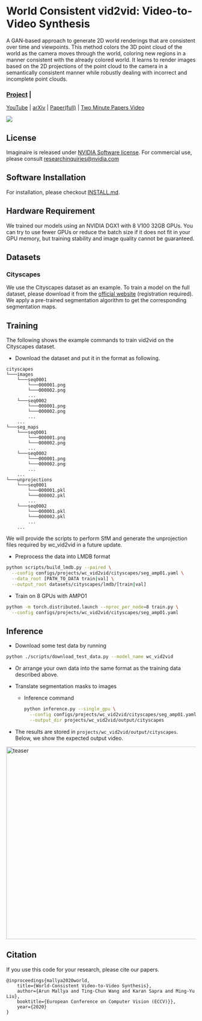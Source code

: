 # World Consistent vid2vid: Video-to-Video Synthesis
A GAN-based approach to generate 2D world renderings that are consistent over time and viewpoints. This method colors the 3D point cloud of the world as the camera moves through the world, coloring new regions in a manner consistent with the already colored world. It learns to render images based on the 2D projections of the point cloud to the camera in a semantically consistent manner while robustly dealing with incorrect and incomplete point clouds.

### [Project](https://nvlabs.github.io/wc-vid2vid/) |
[YouTube](https://www.youtube.com/watch?v=b2P39sS2kKo) |
[arXiv](https://arxiv.org/abs/2007.08509) |
[Paper(full)](https://nvlabs.github.io/wc-vid2vid/files/wc-vid2vid.pdf) |
[Two Minute Papers Video](https://youtu.be/u4HpryLU-VI)

![](side_by_side.gif)

## License

Imaginaire is released under [NVIDIA Software license](LICENSE.md).
For commercial use, please consult [researchinquiries@nvidia.com](researchinquiries@nvidia.com)

## Software Installation
For installation, please checkout [INSTALL.md](../../INSTALL.md).

## Hardware Requirement
We trained our models using an NVIDIA DGX1 with 8 V100 32GB GPUs. You can try to use fewer GPUs or reduce the batch size if it does not fit in your GPU memory, but training stability and image quality cannot be guaranteed.

## Datasets

### Cityscapes
We use the Cityscapes dataset as an example. To train a model on the full dataset, please download it from the [official website](https://www.cityscapes-dataset.com/) (registration required). We apply a pre-trained segmentation algorithm to get the corresponding segmentation maps.

## Training
The following shows the example commands to train vid2vid on the Cityscapes dataset.
- Download the dataset and put it in the format as following.
```
cityscapes
└───images
    └───seq0001
        └───000001.png
        └───000002.png
        ...
    └───seq0002
        └───000001.png
        └───000002.png
        ...
    ...
└───seg_maps
    └───seq0001
        └───000001.png
        └───000002.png
        ...
    └───seq0002
        └───000001.png
        └───000002.png
        ...
    ...
└───unprojections
    └───seq0001
        └───000001.pkl
        └───000002.pkl
        ...
    └───seq0002
        └───000001.pkl
        └───000002.pkl
        ...
    ...
```
We will provide the scripts to perform SfM and generate the unprojection files required by wc_vid2vid in a future update.

- Preprocess the data into LMDB format

```bash
python scripts/build_lmdb.py --paired \
  --config configs/projects/wc_vid2vid/cityscapes/seg_ampO1.yaml \
  --data_root [PATH_TO_DATA train|val] \
  --output_root datasets/cityscapes/lmdb/[train|val]
```

- Train on 8 GPUs with AMPO1

```bash
python -m torch.distributed.launch --nproc_per_node=8 train.py \
  --config configs/projects/wc_vid2vid/cityscapes/seg_ampO1.yaml
```

## Inference
- Download some test data by running

```bash
python ./scripts/download_test_data.py --model_name wc_vid2vid
```

- Or arrange your own data into the same format as the training data described above.

- Translate segmentation masks to images
  - Inference command
    ```bash
    python inference.py --single_gpu \
      --config configs/projects/wc_vid2vid/cityscapes/seg_ampO1.yaml \
      --output_dir projects/wc_vid2vid/output/cityscapes
    ```
- The results are stored in `projects/wc_vid2vid/output/cityscapes`.
  Below, we show the expected output video.
<img alt="teaser" src='https://nvlabs.github.io/wc-vid2vid/videos/sample_output.gif' width='512'/>

## Citation
If you use this code for your research, please cite our papers.

```
@inproceedings{mallya2020world,
    title={World-Consistent Video-to-Video Synthesis},
    author={Arun Mallya and Ting-Chun Wang and Karan Sapra and Ming-Yu Liu},
    booktitle={European Conference on Computer Vision (ECCV)}},
    year={2020}
}
```
